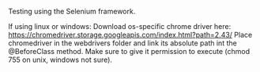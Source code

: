Testing using the Selenium framework. 

If using linux or windows:
Download os-specific chrome driver here: https://chromedriver.storage.googleapis.com/index.html?path=2.43/
Place chromedriver in the webdrivers folder and link its absolute path int the @BeforeClass method.
Make sure to give it permission to execute (chmod 755 on unix, windows not sure).



